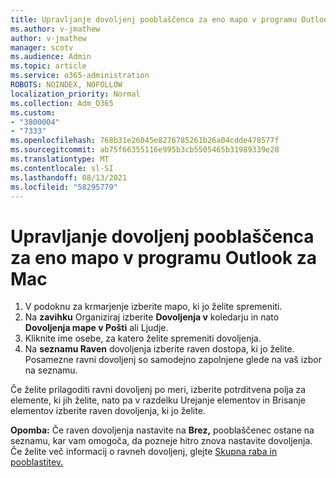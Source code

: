 ```yaml
---
title: Upravljanje dovoljenj pooblaščenca za eno mapo v programu Outlook za Mac
ms.author: v-jmathew
author: v-jmathew
manager: scotv
ms.audience: Admin
ms.topic: article
ms.service: o365-administration
ROBOTS: NOINDEX, NOFOLLOW
localization_priority: Normal
ms.collection: Adm_O365
ms.custom:
- "3800004"
- "7333"
ms.openlocfilehash: 768b31e26045e8276785261b26a04cdde478577f
ms.sourcegitcommit: ab75f66355116e995b3cb5505465b31989339e28
ms.translationtype: MT
ms.contentlocale: sl-SI
ms.lasthandoff: 08/13/2021
ms.locfileid: "58295779"
---
```

# <a name="manage-delegate-permissions-for-a-single-folder-in-outlook-for-mac"></a>Upravljanje dovoljenj pooblaščenca za eno mapo v programu Outlook za Mac

1. V podoknu za krmarjenje izberite mapo, ki jo želite spremeniti.
2. Na **zavihku** Organiziraj izberite **Dovoljenja v** koledarju in nato **Dovoljenja mape v Pošti** ali Ljudje.
3. Kliknite ime osebe, za katero želite spremeniti dovoljenja.
4. Na **seznamu Raven** dovoljenja izberite raven dostopa, ki jo želite. Posamezne ravni dovoljenj so samodejno zapolnjene glede na vaš izbor na seznamu.

Če želite prilagoditi ravni dovoljenj po meri, izberite potrditvena  polja za elemente, ki jih želite, nato pa v razdelku Urejanje elementov in Brisanje elementov izberite raven dovoljenja, ki jo želite.

**Opomba:** Če raven dovoljenja nastavite na **Brez,** pooblaščenec ostane na seznamu, kar vam omogoča, da pozneje hitro znova nastavite dovoljenja. Če želite več informacij o ravneh dovoljenj, glejte [Skupna raba in pooblastitev.](https://support.microsoft.com/office/options-for-sharing-and-delegating-folders-in-outlook-for-mac-480d8054-68ce-4150-ba1e-b9b7f2fc4ce5)
